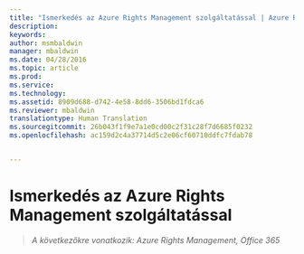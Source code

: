 ```yaml
---
title: "Ismerkedés az Azure Rights Management szolgáltatással | Azure RMS"
description: 
keywords: 
author: msmbaldwin
manager: mbaldwin
ms.date: 04/28/2016
ms.topic: article
ms.prod: 
ms.service: 
ms.technology: 
ms.assetid: 8909d688-d742-4e58-8dd6-3506bd1fdca6
ms.reviewer: mbaldwin
translationtype: Human Translation
ms.sourcegitcommit: 26b043f1f9e7a1e0cd00c2f31c28f7d6685f0232
ms.openlocfilehash: ac159d2c4a37714d5c2e06cf60710ddfc7fdab78


---
```


# Ismerkedés az Azure Rights Management szolgáltatással

>*A következőkre vonatkozik: Azure Rights Management, Office 365*




<!--HONumber=Aug16_HO4-->


